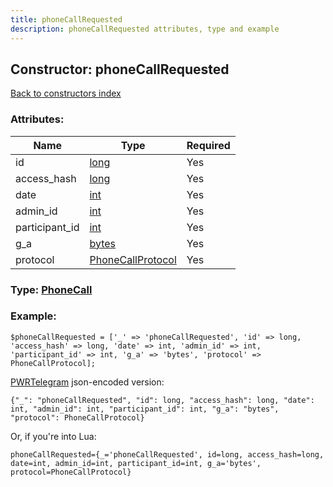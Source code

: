 ```yaml
---
title: phoneCallRequested
description: phoneCallRequested attributes, type and example
---
```

## Constructor: phoneCallRequested  
[Back to constructors index](index.md)



### Attributes:

| Name     |    Type       | Required |
|----------|---------------|----------|
|id|[long](../types/long.md) | Yes|
|access\_hash|[long](../types/long.md) | Yes|
|date|[int](../types/int.md) | Yes|
|admin\_id|[int](../types/int.md) | Yes|
|participant\_id|[int](../types/int.md) | Yes|
|g\_a|[bytes](../types/bytes.md) | Yes|
|protocol|[PhoneCallProtocol](../types/PhoneCallProtocol.md) | Yes|



### Type: [PhoneCall](../types/PhoneCall.md)


### Example:

```
$phoneCallRequested = ['_' => 'phoneCallRequested', 'id' => long, 'access_hash' => long, 'date' => int, 'admin_id' => int, 'participant_id' => int, 'g_a' => 'bytes', 'protocol' => PhoneCallProtocol];
```  

[PWRTelegram](https://pwrtelegram.xyz) json-encoded version:

```
{"_": "phoneCallRequested", "id": long, "access_hash": long, "date": int, "admin_id": int, "participant_id": int, "g_a": "bytes", "protocol": PhoneCallProtocol}
```


Or, if you're into Lua:  


```
phoneCallRequested={_='phoneCallRequested', id=long, access_hash=long, date=int, admin_id=int, participant_id=int, g_a='bytes', protocol=PhoneCallProtocol}

```


